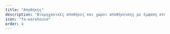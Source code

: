 ```yaml
---
title: "Αποθήκες"
description: "Βιομηχανικές αποθήκες και χώροι αποθήκευσης με έμφαση στη λειτουργικότητα και την ασφάλεια."
icon: "fa-warehouse"
order: 4
---
```


